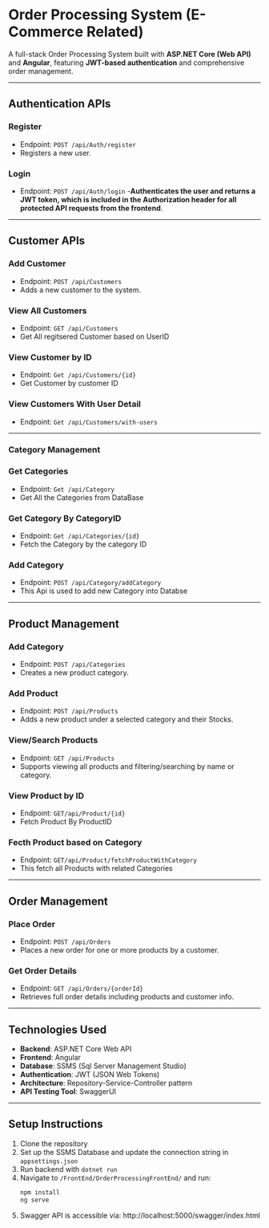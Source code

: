 #  Order Processing System (E-Commerce Related)

A full-stack Order Processing System built with **ASP.NET Core (Web API)** and **Angular**, featuring **JWT-based authentication** and comprehensive order management.

---

##  Authentication APIs

###  Register
- Endpoint: `POST /api/Auth/register`
- Registers a new user.

###  Login
- Endpoint: `POST /api/Auth/login`
-**Authenticates the user and returns a JWT token, which is included in the Authorization header for all protected API requests from the frontend**.


---

##  Customer APIs

###  Add Customer
- Endpoint: `POST /api/Customers`
- Adds a new customer to the system.
### View All Customers
- Endpoint: `GET /api/Customers`
- Get All regitsered Customer based on UserID
### View Customer by ID 
- Endpoint: `Get /api/Customers/{id}`
- Get Customer by customer ID 
### View Customers With User Detail
- Endpoint: `Get /api/Customers/with-users`

---


### Category Management 

### Get Categories
- Endpoint: `Get /api/Category`
- Get All the Categories from DataBase
### Get Category By CategoryID 
- Endpoint: `Get /api/Categories/{id}`
- Fetch the Category by the category ID
### Add Category 
- Endpoint: `POST /api/Category/addCategory`
- This Api is used to add new Category into Databse 




---

##  Product Management

### Add Category
- Endpoint: `POST /api/Categories`
- Creates a new product category.

###  Add Product
- Endpoint: `POST /api/Products`
- Adds a new product under a selected category and their Stocks.

###  View/Search Products
- Endpoint: `GET /api/Products`
- Supports viewing all products and filtering/searching by name or category.

### View Product by ID 

- Endpoint: `GET/api/Product/{id}`
- Fetch Product By ProductID 

### Fecth Product based on  Category 
- Endpoint: `GET/api/Product/fetchProductWithCategory`
- This fetch all Products with related Categories
---

##  Order Management

###  Place Order
- Endpoint: `POST /api/Orders`
- Places a new order for one or more products by a customer.

###  Get Order Details
- Endpoint: `GET /api/Orders/{orderId}`
- Retrieves full order details including products and customer info.

---



##  Technologies Used

- **Backend**: ASP.NET Core Web API
- **Frontend**: Angular
- **Database**: SSMS (Sql Server Management Studio)
- **Authentication**: JWT (JSON Web Tokens)
- **Architecture**: Repository-Service-Controller pattern
- **API Testing Tool**: SwaggerUI



---

##  Setup Instructions

1. Clone the repository
2. Set up the SSMS Database and update the connection string in `appsettings.json`
3. Run backend with `dotnet run`
4. Navigate to `/FrontEnd/OrderProcessingFrontEnd/` and run:
   ```bash
   npm install
   ng serve

5. Swagger API is accessible via:
http://localhost:5000/swagger/index.html


